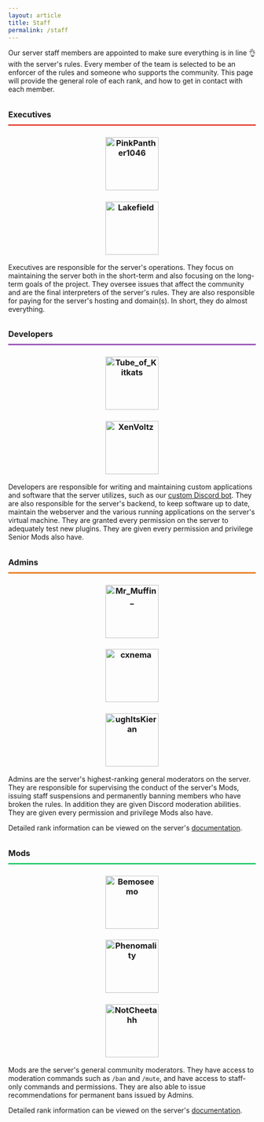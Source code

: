 ```yaml
---
layout: article
title: Staff
permalink: /staff
---
```


Our server staff members are appointed to make sure everything is in line 👌 with the server's rules. Every member of the team is selected to be an enforcer of the rules and someone who supports the community. This page will provide the general role of each rank, and how to get in contact with each member.

<h3 style="line-height: 2.5rem; border-bottom: 3px #E64A3A solid;">Executives</h3>
<center>
<div class="grid-container">
  <div class="grid grid--py-3">
    <div class="cell cell--6"><div><h3><a href="https://forum.darkst.one/u/Panther"><img src="https://crafatar.com/renders/head/6fa574108a8c46d7ab77476ed0cdbe20?&amp;overlay" alt="PinkPanther1046" width="108"></a></h3></div></div>
    <div class="cell cell--6"><div><h3><a href="https://forum.darkst.one/u/Lakefield"><img src="https://crafatar.com/renders/head/77ca708d0717449bae691c503296e133?&amp;overlay" alt="Lakefield" width="108"></a></h3></div></div>
  </div>
</div>
</center>

Executives are responsible for the server's operations. They focus on maintaining the server both in the short-term and also focusing on the long-term goals of the project. They oversee issues that affect the community and are the final interpreters of the server's rules. They are also responsible for paying for the server's hosting and domain(s). In short, they do almost everything.

<h3 style="line-height: 2.5rem; border-bottom: 3px #9B59B6 solid;">Developers</h3>
<center>
<div class="grid-container">
  <div class="grid grid--py-3">
    <div class="cell cell--6"><div><h3><a href="https://forum.darkst.one/u/root"><img src="https://crafatar.com/renders/head/eca5074c25da49bd8a8529ce598ccdf4?&amp;overlay" alt="Tube_of_Kitkats" width="108"></a></h3></div></div>
    <div class="cell cell--6"><div><h3><a href="https://forum.darkst.one/u/xen"><img src="https://crafatar.com/renders/head/ab9aee273b3748be804c6810d5c0a643?&amp;overlay" alt="XenVoltz" width="108"></a></h3></div></div>
  </div>
</div>
</center>

Developers are responsible for writing and maintaining custom applications and software that the server utilizes, such as our [custom Discord bot](https://github.com/darkstne/bot). They are also responsible for the server's backend, to keep software up to date, maintain the webserver and the various running applications on the server's virtual machine. They are granted every permission on the server to adequately test new plugins. They are given every permission and privilege Senior Mods also have.

<h3 style="line-height: 2.5rem; border-bottom: 3px #E67D21 solid;">Admins</h3>
<center>
<div class="grid-container">
  <div class="grid grid--py-3">
    <div class="cell cell--6"><div><h3><a href="https://forum.darkst.one/u/MrMuffin"><img src="https://crafatar.com/renders/head/ce74e1fa867041ddbfc89c0c02a8472a?&amp;overlay" alt="Mr_Muffin_" width="108"></a></h3></div></div>
    <div class="cell cell--6"><div><h3><a href="https://forum.darkst.one/u/cxnema"><img src="https://crafatar.com/renders/head/15fb6dd1642e4a619c3b390eb3e551a9?&amp;overlay" alt="cxnema" width="108"></a></h3></div></div>
    <div class="cell cell--6"><div><h3><a href="https://forum.darkst.one/u/kieran"><img src="https://crafatar.com/renders/head/a6165b3611634d98be74ec1c50aef789?&amp;overlay" alt="ughItsKieran" width="108"></a></h3></div></div>
  </div>
</div>
</center>

Admins are the server's highest-ranking general moderators on the server. They are responsible for supervising the conduct of the server's Mods, issuing staff suspensions and permanently banning members who have broken the rules. In addition they are given Discord moderation abilities. They are given every permission and privilege Mods also have.

Detailed rank information can be viewed on the server's [documentation](../docs).

<h3 style="line-height: 2.5rem; border-bottom: 3px #2BCA70 solid;">Mods</h3>
<center>
<div class="grid-container">
  <div class="grid grid--py-3">
    <div class="cell cell--6"><div><h3><a href="https://forum.darkst.one/u/Bemo"><img src="https://crafatar.com/renders/head/8a43ac7dc23948c9872ca09060704235?&amp;overlay" alt="Bemoseemo" width="108"></a></h3></div></div>
    <div class="cell cell--6"><div><h3><a href="https://forum.darkst.one/u/Pheno"><img src="https://crafatar.com/renders/head/dc7bd3dafd534ab3806b89d4d93aa72e?&amp;overlay" alt="Phenomality" width="108"></a></h3></div></div>
    <div class="cell cell--6"><div><h3><a href="https://forum.darkst.one/u/NotCheetahh"><img src="https://crafatar.com/renders/head/8d26d7faf62243cebf19155a1d8488d9?&amp;overlay" alt="NotCheetahh" width="108"></a></h3></div></div>
  </div>
</div>
</center>

Mods are the server's general community moderators. They have access to moderation commands such as `/ban` and `/mute`, and have access to staff-only commands and permissions. They are also able to issue recommendations for permanent bans issued by Admins.

Detailed rank information can be viewed on the server's [documentation](../docs).
